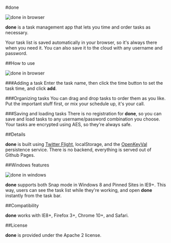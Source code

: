 #done

![done in browser](http://donegtd.com/screenshot_browser.jpg)

**done** is a task management app that lets you time and order tasks as necessary.

Your task list is saved automatically in your browser, so it's always there when you need it. You can also save it to the cloud with any username and password.

##How to use

![done in browser](http://donegtd.com/screenshot_iphone.jpg)

###Adding a task
Enter the task name, then click the time button to set the task time, and click **add**.

###Organizing tasks
You can drag and drop tasks to order them as you like. Put the important stuff first, or mix your schedule up, it's your call.

###Saving and loading tasks
There is no registration for **done**, so you can save and load tasks to any username/password combination you choose. Your tasks are encrypted using AES, so they're always safe.

##Details

**done** is built using [Twitter Flight](https://github.com/twitter/flight), localStorage, and the [OpenKeyVal](http://openkeyval.org/) persistence service. There is no backend, everything is served out of Github Pages.

##Windows features

![done in windows](http://donegtd.com/screenshot_snap.jpg)

**done** supports both Snap mode in Windows 8 and Pinned Sites in IE9+. This way, users can see the task list while they're working, and open **done** instantly from the task bar.

##Compatibility

**done** works with IE8+, Firefox 3+, Chrome 10+, and Safari.

##License

**done** is provided under the Apache 2 license.
